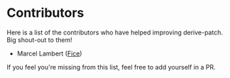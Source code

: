 # Contributors

Here is a list of the contributors who have helped improving derive-patch. Big
shout-out to them!

- Marcel Lambert ([Fice](https://github.com/Fice))

If you feel you're missing from this list, feel free to add yourself in a PR.


